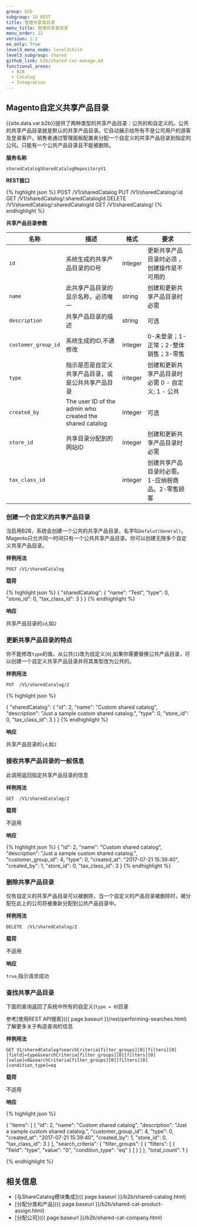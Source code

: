```yaml
---
group: b2b
subgroup: 10_REST
title: 管理共享类目录
menu_title: 管理共享类目录
menu_order: 22
version: 2.2
ee_only: True
level3_menu_node: level3child
level3_subgroup: shared
github_link: b2b/shared-cat-manage.md
functional_areas:
  - B2B
  - Catalog
  - Integration
---
```


## Magento自定义共享产品目录

{{site.data.var.b2b}}提供了两种类型的共享产品目录：公共的和自定义的。公共的共享产品目录就是默认的共享产品目录。它自动展示给所有不是公司用户的游客及登录客户。销售者通过管理面板配置来分配一个自定义的共享产品目录到指定的公司。只能有一个公共产品目录且不能被删除。

**服务名称**

`sharedCatalogSharedCatalogRepositoryV1`

**REST接口**

{% highlight json %}
POST /V1/sharedCatalog
PUT  /V1/sharedCatalog/:id
GET  /V1/sharedCatalog/:sharedCatalogId
DELETE  /V1/sharedCatalog/:sharedCatalogId
GET  /V1/sharedCatalog/
{% endhighlight %}

**共享产品目录参数**

名称 | 描述 | 格式 | 要求
--- | --- | --- | ---
`id` | 系统生成的共享产品目录的ID号| integer | 更新共享产品目录时必须 ，创建操作是不可用的
`name` | 此共享产品目录的显示名称，必须唯一 | string | 创建和更新共享产品目录时必需
`description` | 共享产品目录的描述 | string | 可选
`customer_group_id` | 系统生成的ID,不通修改| integer |  0-未登录；1-正常；2-整体销售；3-零售
`type` | 指示是否是自定义共享产品目录，或是公共共享产品目录 | integer | 创建和更新共享产品目录时必需 0 - 自定义; 1 - 公共
`created_by` | The user ID of the admin who created the shared catalog | integer | 可选
`store_id`  | 共享目录分配到的网站ID | integer | 创建和更新共享产品目录时必需
`tax_class_id`  | | integer |  创建共享产品目录时必需。1-应纳税商品。2-零售顾客


### 创建一个自定义的共享产品目录

当启用B2B，系统会创建一个公共的共享产品目录，名字叫`Defalut(General)`。Magento只允许同一时间只有一个公共共享产品目录。你可以创建无限多个自定义共享产品目录。

**样例用法**

`POST /V1/sharedCatalog`

**载荷**

{% highlight json %}
{
  "sharedCatalog": {
    "name": "Test",
    "type": 0,
    "store_id": 0,
    "tax_class_id": 3
  }
}
{% endhighlight %}

**响应**

共享产品目录的`id`,如`2`

### 更新共享产品目录的特点

你不能修改`type`的值，从公共(`1`)改为自定义(`0`),如果你需要替换公共产品目录，可以创建一个自定义共享产品目录并将其类型改为公共的。

**样例用法**

`PUT  /V1/sharedCatalog/2`

{% highlight json %}

{
  "sharedCatalog": {
    "id": 2,
    "name": "Custom shared catalog",
    "description": "Just a sample custom shared catalog.",
    "type": 0,
    "store_id": 0,
    "tax_class_id": 3
  }
}
{% endhighlight %}

**响应**

共享产品目录的`id`,如`2`

### 接收共享产品目录的一般信息

此调用返回指定共享产品目录的信息

**样例用法**

`GET  /V1/sharedCatalog/2`

**载荷**

不适用

**响应**

{% highlight json %}
{
    "id": 2,
    "name": "Custom shared catalog",
    "description": "Just a sample custom shared catalog.",
    "customer_group_id": 4,
    "type": 0,
    "created_at": "2017-07-21 15:39:40",
    "created_by": 1,
    "store_id": 0,
    "tax_class_id": 3
}
{% endhighlight %}

### 删除共享产品目录

仅有自定义的共享产品目录可以被删除，当一个自定义的产品目录被删除时，被分配在此上的公司将被重新分配到公共产品目录中。

**样例用法**

`DELETE  /V1/sharedCatalog/2`

**载荷**

不适用

**响应**

`true`,指示请求成功

### 查找共享产品目录

下面的查询返回了系统中所有的自定义(`type = 0`)目录

参考[使用REST API搜索]({{ page.baseurl }}/rest/performing-searches.html)了解更多关于构造查询的信息

**样例用法**

`GET V1/sharedCatalog?searchCriteria[filter_groups][0][filters][0][field]=type&searchCriteria[filter_groups][0][filters][0][value]=0&searchCriteria[filter_groups][0][filters][0][condition_type]=eq`

**载荷**

不适用

**响应**

{% highlight json %}

{
    "items": [
        {
            "id": 2,
            "name": "Custom shared catalog",
            "description": "Just a sample custom shared catalog.",
            "customer_group_id": 4,
            "type": 0,
            "created_at": "2017-07-21 15:39:40",
            "created_by": 1,
            "store_id": 0,
            "tax_class_id": 3
        }
    ],
    "search_criteria": {
        "filter_groups": [
            {
                "filters": [
                    {
                        "field": "type",
                        "value": "0",
                        "condition_type": "eq"
                    }
                ]
            }
        ]
    },
    "total_count": 1
}

{% endhighlight %}

## 相关信息

* [与ShareCatalog模块集成]({{ page.baseurl }}/b2b/shared-catalog.html)
* [分配分类和产品]({{ page.baseurl }}/b2b/shared-cat-product-assign.html)
* [分配公司]({{ page.baseurl }}/b2b/shared-cat-company.html)

